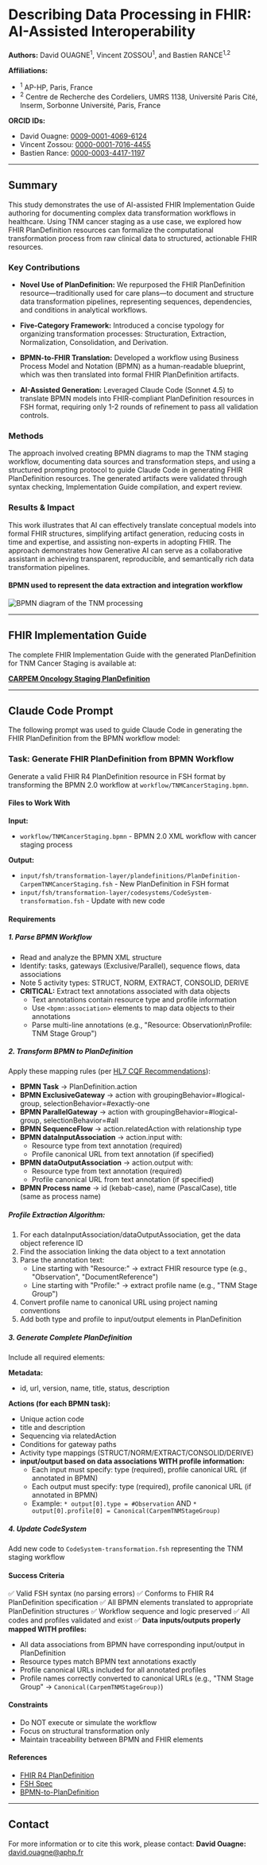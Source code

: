 # Describing Data Processing in FHIR: AI-Assisted Interoperability

**Authors:** David OUAGNE<sup>1</sup>, Vincent ZOSSOU<sup>1</sup>, and Bastien RANCE<sup>1,2</sup>

**Affiliations:**
- <sup>1</sup> AP-HP, Paris, France
- <sup>2</sup> Centre de Recherche des Cordeliers, UMRS 1138, Université Paris Cité, Inserm, Sorbonne Université, Paris, France

**ORCID IDs:**
- David Ouagne: [0009-0001-4069-6124](https://orcid.org/0009-0001-4069-6124)
- Vincent Zossou: [0000-0001-7016-4455](https://orcid.org/0000-0001-7016-4455)
- Bastien Rance: [0000-0003-4417-1197](https://orcid.org/0000-0003-4417-1197)

---

## Summary

This study demonstrates the use of AI-assisted FHIR Implementation Guide authoring for documenting complex data transformation workflows in healthcare. Using TNM cancer staging as a use case, we explored how FHIR PlanDefinition resources can formalize the computational transformation process from raw clinical data to structured, actionable FHIR resources.

### Key Contributions

- **Novel Use of PlanDefinition:** We repurposed the FHIR PlanDefinition resource—traditionally used for care plans—to document and structure data transformation pipelines, representing sequences, dependencies, and conditions in analytical workflows.

- **Five-Category Framework:** Introduced a concise typology for organizing transformation processes: Structuration, Extraction, Normalization, Consolidation, and Derivation.

- **BPMN-to-FHIR Translation:** Developed a workflow using Business Process Model and Notation (BPMN) as a human-readable blueprint, which was then translated into formal FHIR PlanDefinition artifacts.

- **AI-Assisted Generation:** Leveraged Claude Code (Sonnet 4.5) to translate BPMN models into FHIR-compliant PlanDefinition resources in FSH format, requiring only 1-2 rounds of refinement to pass all validation controls.

### Methods

The approach involved creating BPMN diagrams to map the TNM staging workflow, documenting data sources and transformation steps, and using a structured prompting protocol to guide Claude Code in generating FHIR PlanDefinition resources. The generated artifacts were validated through syntax checking, Implementation Guide compilation, and expert review.

### Results & Impact

This work illustrates that AI can effectively translate conceptual models into formal FHIR structures, simplifying artifact generation, reducing costs in time and expertise, and assisting non-experts in adopting FHIR. The approach demonstrates how Generative AI can serve as a collaborative assistant in achieving transparent, reproducible, and semantically rich data transformation pipelines.

#### BPMN used to represent the data extraction and integration workflow
![BPMN diagram of the TNM processing](./bpmn_tnm.svg)

---

## FHIR Implementation Guide

The complete FHIR Implementation Guide with the generated PlanDefinition for TNM Cancer Staging is available at:

**[CARPEM Oncology Staging PlanDefinition](https://interop.aphp.fr/ig/fhir/carpem/PlanDefinition-CarpemOncologyStaging.html)**

---

## Claude Code Prompt

The following prompt was used to guide Claude Code in generating the FHIR PlanDefinition from the BPMN workflow model:

### Task: Generate FHIR PlanDefinition from BPMN Workflow

Generate a valid FHIR R4 PlanDefinition resource in FSH format by transforming the BPMN 2.0 workflow at `workflow/TNMCancerStaging.bpmn`.

#### Files to Work With

**Input:**
- `workflow/TNMCancerStaging.bpmn` - BPMN 2.0 XML workflow with cancer staging process

**Output:**
- `input/fsh/transformation-layer/plandefinitions/PlanDefinition-CarpemTNMCancerStaging.fsh` - New PlanDefinition in FSH format
- `input/fsh/transformation-layer/codesystems/CodeSystem-transformation.fsh` - Update with new code

#### Requirements

##### 1. Parse BPMN Workflow

- Read and analyze the BPMN XML structure
- Identify: tasks, gateways (Exclusive/Parallel), sequence flows, data associations
- Note 5 activity types: STRUCT, NORM, EXTRACT, CONSOLID, DERIVE
- **CRITICAL:** Extract text annotations associated with data objects
  - Text annotations contain resource type and profile information
  - Use `<bpmn:association>` elements to map data objects to their annotations
  - Parse multi-line annotations (e.g., "Resource: Observation\nProfile: TNM Stage Group")

##### 2. Transform BPMN to PlanDefinition

Apply these mapping rules (per [HL7 CQF Recommendations](https://build.fhir.org/ig/HL7/cqf-recommendations/documentation-methodology.html)):

- **BPMN Task** → PlanDefinition.action
- **BPMN ExclusiveGateway** → action with groupingBehavior=#logical-group, selectionBehavior=#exactly-one
- **BPMN ParallelGateway** → action with groupingBehavior=#logical-group, selectionBehavior=#all
- **BPMN SequenceFlow** → action.relatedAction with relationship type
- **BPMN dataInputAssociation** → action.input with:
  - Resource type from text annotation (required)
  - Profile canonical URL from text annotation (if specified)
- **BPMN dataOutputAssociation** → action.output with:
  - Resource type from text annotation (required)
  - Profile canonical URL from text annotation (if specified)
- **BPMN Process name** → id (kebab-case), name (PascalCase), title (same as process name)

##### Profile Extraction Algorithm:

1. For each dataInputAssociation/dataOutputAssociation, get the data object reference ID
2. Find the association linking the data object to a text annotation
3. Parse the annotation text:
   - Line starting with "Resource:" → extract FHIR resource type (e.g., "Observation", "DocumentReference")
   - Line starting with "Profile:" → extract profile name (e.g., "TNM Stage Group")
4. Convert profile name to canonical URL using project naming conventions
5. Add both type and profile to input/output elements in PlanDefinition

##### 3. Generate Complete PlanDefinition

Include all required elements:

**Metadata:**
- id, url, version, name, title, status, description

**Actions (for each BPMN task):**
- Unique action code
- title and description
- Sequencing via relatedAction
- Conditions for gateway paths
- Activity type mappings (STRUCT/NORM/EXTRACT/CONSOLID/DERIVE)
- **input/output based on data associations WITH profile information:**
  - Each input must specify: type (required), profile canonical URL (if annotated in BPMN)
  - Each output must specify: type (required), profile canonical URL (if annotated in BPMN)
  - Example: `* output[0].type = #Observation` AND `* output[0].profile[0] = Canonical(CarpemTNMStageGroup)`

##### 4. Update CodeSystem

Add new code to `CodeSystem-transformation.fsh` representing the TNM staging workflow

#### Success Criteria

✅ Valid FSH syntax (no parsing errors)
✅ Conforms to FHIR R4 PlanDefinition specification
✅ All BPMN elements translated to appropriate PlanDefinition structures
✅ Workflow sequence and logic preserved
✅ All codes and profiles validated and exist
✅ **Data inputs/outputs properly mapped WITH profiles:**
  - All data associations from BPMN have corresponding input/output in PlanDefinition
  - Resource types match BPMN text annotations exactly
  - Profile canonical URLs included for all annotated profiles
  - Profile names correctly converted to canonical URLs (e.g., "TNM Stage Group" → `Canonical(CarpemTNMStageGroup)`)

#### Constraints

- Do NOT execute or simulate the workflow
- Focus on structural transformation only
- Maintain traceability between BPMN and FHIR elements

#### References

- [FHIR R4 PlanDefinition](http://hl7.org/fhir/R4/plandefinition.html)
- [FSH Spec](https://build.fhir.org/ig/HL7/fhir-shorthand/reference.html)
- [BPMN-to-PlanDefinition](https://build.fhir.org/ig/HL7/cqf-recommendations/documentation-methodology.html)

---

## Contact

For more information or to cite this work, please contact:
**David Ouagne:** [david.ouagne@aphp.fr](mailto:david.ouagne@aphp.fr)
